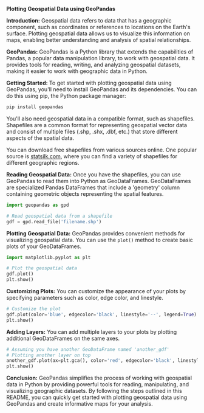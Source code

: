**Plotting Geospatial Data using GeoPandas**

**Introduction:**
Geospatial data refers to data that has a geographic component, such as coordinates or references to locations on the Earth's surface. Plotting geospatial data allows us to visualize this information on maps, enabling better understanding and analysis of spatial relationships.

**GeoPandas:**
GeoPandas is a Python library that extends the capabilities of Pandas, a popular data manipulation library, to work with geospatial data. It provides tools for reading, writing, and analyzing geospatial datasets, making it easier to work with geographic data in Python.

**Getting Started:**
To get started with plotting geospatial data using GeoPandas, you'll need to install GeoPandas and its dependencies. You can do this using pip, the Python package manager:

```bash
pip install geopandas
```

You'll also need geospatial data in a compatible format, such as shapefiles. Shapefiles are a common format for representing geospatial vector data and consist of multiple files (.shp, .shx, .dbf, etc.) that store different aspects of the spatial data.

You can download free shapefiles from various sources online. One popular source is [statsilk.com](https://www.statsilk.com/maps/download-free-shapefile-maps), where you can find a variety of shapefiles for different geographic regions.

**Reading Geospatial Data:**
Once you have the shapefiles, you can use GeoPandas to read them into Python as GeoDataFrames. GeoDataFrames are specialized Pandas DataFrames that include a 'geometry' column containing geometric objects representing the spatial features.

```python
import geopandas as gpd

# Read geospatial data from a shapefile
gdf = gpd.read_file('filename.shp')
```

**Plotting Geospatial Data:**
GeoPandas provides convenient methods for visualizing geospatial data. You can use the `plot()` method to create basic plots of your GeoDataFrames.

```python
import matplotlib.pyplot as plt

# Plot the geospatial data
gdf.plot()
plt.show()
```

**Customizing Plots:**
You can customize the appearance of your plots by specifying parameters such as color, edge color, and linestyle.

```python
# Customize the plot
gdf.plot(color='blue', edgecolor='black', linestyle='--', legend=True)
plt.show()
```

**Adding Layers:**
You can add multiple layers to your plots by plotting additional GeoDataFrames on the same axes.

```python
# Assuming you have another GeoDataFrame named 'another_gdf'
# Plotting another layer on top
another_gdf.plot(ax=plt.gca(), color='red', edgecolor='black', linestyle='-')
plt.show()
```

**Conclusion:**
GeoPandas simplifies the process of working with geospatial data in Python by providing powerful tools for reading, manipulating, and visualizing geographic datasets. By following the steps outlined in this README, you can quickly get started with plotting geospatial data using GeoPandas and create informative maps for your analysis.